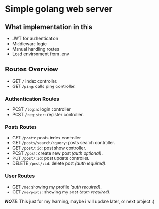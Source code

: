 # Simple golang web server


## What implementation in this
- JWT for authentication
- Middleware logic
- Manual handling routes
- Load environment from .env

## Routes Overview
- GET `/` index controller.
- GET `/ping`: calls ping controller.

### Authentication Routes
- POST `/login`: login controller.
- POST `/register`: register controller.

### Posts Routes
- GET `/posts`: posts index controller.
- GET `/posts/search/:query`: posts search controller.
- GET `/post/:id`: post show controller.
- POST `/post`: create new post *(auth optional)*.
- PUT `/post/:id`: post update controller.
- DELETE `/post/:id`: delete post *(auth required)*.

### User Routes
- GET `/me`: showing my profile *(auth required)*.
- GET `/me/posts`: showing my post *(auth required)*.


***NOTE***: This just for my learning, maybe i will update later, or next project :)